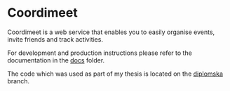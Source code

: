 # Coordimeet
Coordimeet is a web service that enables you to easily organise events, invite friends and track activities.

For development and production instructions please refer to the documentation in the [docs](https://github.com/Yxmaxy/Coordimeet/tree/main/docs) folder.

The code which was used as part of my thesis is located on the [diplomska](https://github.com/Yxmaxy/Coordimeet/tree/diplomska) branch.
